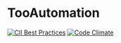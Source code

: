 # TooAutomation
[![CII Best Practices](https://bestpractices.coreinfrastructure.org/projects/1099/badge)](https://bestpractices.coreinfrastructure.org/projects/1099)
[![Code Climate](http://img.shields.io/codeclimate/github/TaaviE/TooAutomation.svg?style=flat)](https://codeclimate.com/github/TaaviE/TooAutomation)
